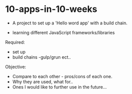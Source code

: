# 10-apps-in-10-weeks

- A project to set up a 'Hello word app' with a build chain.

- learning different JavaScript frameworks/libraries 
 
 Required: 
 - set up 
 - build chains
 -gulp/grun ect..
 
 Objective: 
- Compare to each other - pros/cons of each one.
- Why they are used, what for..
- Ones I would like to further use in the future... 
